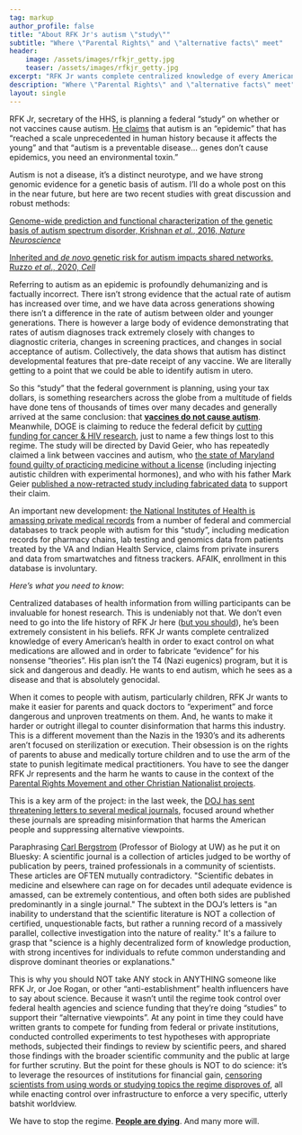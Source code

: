 ```yaml
---
tag: markup
author_profile: false
title: "About RFK Jr's autism \"study\""
subtitle: "Where \"Parental Rights\" and \"alternative facts\" meet"
header:
    image: /assets/images/rfkjr_getty.jpg
    teaser: /assets/images/rfkjr_getty.jpg
excerpt: "RFK Jr wants complete centralized knowledge of every American's health to experiment on children he sees as being diseased"
description: "Where \"Parental Rights\" and \"alternative facts\" meet"
layout: single
---
```


RFK Jr, secretary of the HHS, is planning a federal “study” on whether or not vaccines cause autism. 
[He claims](https://www.medpagetoday.com/pediatrics/autism/115223) that autism is an “epidemic” that has “reached a scale unprecedented in human history because it affects the young” and that “autism is a preventable disease… genes don’t cause epidemics, you need an environmental toxin.”

Autism is not a disease, it’s a distinct neurotype, and we have strong genomic evidence for a genetic basis of autism. 
I’ll do a whole post on this in the near future, but here are two recent studies with great discussion and robust methods: 

[Genome-wide prediction and functional characterization of the genetic basis of autism spectrum disorder, Krishnan *et al*., 2016, *Nature Neuroscience*](https://pmc.ncbi.nlm.nih.gov/articles/PMC5803797/pdf/nihms909175.pdf)

[Inherited and *de novo* genetic risk for autism impacts shared networks, Ruzzo *et al*., 2020, *Cell*](https://pmc.ncbi.nlm.nih.gov/articles/PMC7102900/)

Referring to autism as an epidemic is profoundly dehumanizing and is factually incorrect. 
There isn’t strong evidence that the actual rate of autism has increased over time, and we have data across generations showing there isn’t a difference in the rate of autism between older and younger generations. 
There is however a large body of evidence demonstrating that rates of autism diagnoses track extremely closely with changes to diagnostic criteria, changes in screening practices, and changes in social acceptance of autism. 
Collectively, the data shows that autism has distinct developmental features that pre-date receipt of any vaccine. We are literally getting to a point that we could be able to identify autism in utero. 

So this “study” that the federal government is planning, using your tax dollars, is something researchers across the globe from a multitude of fields have done tens of thousands of times over many decades and generally arrived at the same conclusion: that [**vaccines do not cause autism**](https://www.statnews.com/2025/02/03/vaccine-autism-rfk-jr-how-science-proves-vaccines-do-not-cause-autism/). 
Meanwhile, DOGE is claiming to reduce the federal deficit by [cutting funding for cancer & HIV research](https://thehill.com/policy/healthcare/5263506-former-trump-official-doge-cuts-hiv-aids-epidemic/), just to name a few things lost to this regime. 
The study will be directed by David Geier, who has repeatedly claimed a link between vaccines and autism, who [the state of Maryland found guilty of practicing medicine without a license](https://www.mbp.state.md.us/BPQAPP/orders/GeierOrder07.302.pdf) (including injecting autistic children with experimental hormones), and who with his father Mark Geier [published a now-retracted study including fabricated data](https://pmc.ncbi.nlm.nih.gov/articles/PMC1839225/) to support their claim.

An important new development: [the National Institutes of Health is amassing private medical records](https://www.theguardian.com/us-news/2025/apr/22/rfk-jr-autism-nih) from a number of federal and commercial databases to track people with autism for this “study”, including medication records for pharmacy chains, lab testing and genomics data from patients treated by the VA and Indian Health Service, claims from private insurers and data from smartwatches and fitness trackers. 
AFAIK, enrollment in this database is involuntary.

*Here’s what you need to know*:

Centralized databases of health information from willing participants can be invaluable for honest research. 
This is undeniably not that. We don’t even need to go into the life history of RFK Jr here ([but you should](https://www.youtube.com/watch?v=CWX7v1I9020)), he’s been extremely consistent in his beliefs. 
RFK Jr wants complete centralized knowledge of every American’s health in order to exact control on what medications are allowed and in order to fabricate “evidence” for his nonsense “theories”. 
His plan isn’t the T4 (Nazi eugenics) program, but it is sick and dangerous and deadly. 
He wants to end autism, which he sees as a disease and that is absolutely genocidal.

When it comes to people with autism, particularly children, RFK Jr wants to make it easier for parents and quack doctors to “experiment” and force dangerous and unproven treatments on them. 
And, he wants to make it harder or outright illegal to counter disinformation that harms this industry. 
This is a different movement than the Nazis in the 1930’s and its adherents aren’t focused on sterilization or execution. 
Their obsession is on the rights of parents to abuse and medically torture children and to use the arm of the state to punish legitimate medical practitioners. 
You have to see the danger RFK Jr represents and the harm he wants to cause in the context of the [Parental Rights Movement and other Christian Nationalist projects](https://publicintellectualsproject.humanities.mcmaster.ca/essays/moms-for-liberty-white-christian-nationalism-and-the-war-on-public-education-in-the-united-states/).

This is a key arm of the project: in the last week, the [DOJ has sent threatening letters to several medical journals](https://www.nytimes.com/2025/04/18/health/trump-martin-us-attorney-medical-journals.html?unlocked_article_code=1.Ak8.EMaq.FgyJDGc6D7I_&smid=url-share&fbclid=PAZXh0bgNhZW0CMTEAAaeYkeoBlS1BU2wCDMVA3etHkQj74vJcg891Jt3yKmc42GHvIhnreNDs87dFwg_aem_3yLlcUXET94Gz6fkRsXpNw), focused around whether these journals are spreading misinformation that harms the American people and suppressing alternative viewpoints.

Paraphrasing [Carl Bergstrom](https://ctbergstrom.com) (Professor of Biology at UW) as he put it on Bluesky: A scientific journal is a collection of articles judged to be worthy of publication by peers, trained professionals in a community of scientists. 
These articles are OFTEN mutually contradictory. 
"Scientific debates in medicine and elsewhere can rage on for decades until adequate evidence is amassed, can be extremely contentious, and often both sides are published predominantly in a single journal." 
The subtext in the DOJ’s letters is "an inability to understand that the scientific literature is NOT a collection of certified, unquestionable facts, but rather a running record of a massively parallel, collective investigation into the nature of reality." 
It's a failure to grasp that "science is a highly decentralized form of knowledge production, with strong incentives for individuals to refute common understanding and disprove dominant theories or explanations."

This is why you should NOT take ANY stock in ANYTHING someone like RFK Jr, or Joe Rogan, or other “anti-establishment” health influencers have to say about science. 
Because it wasn’t until the regime took control over federal health agencies and science funding that they’re doing “studies” to support their “alternative viewpoints”. 
At any point in time they could have written grants to compete for funding from federal or private institutions, conducted controlled experiments to test hypotheses with appropriate methods, subjected their findings to review by scientific peers, and shared those findings with the broader scientific community and the public at large for further scrutiny. 
But the point for these ghouls is NOT to do science: it’s to leverage the resources of institutions for financial gain, [censoring scientists from using words or studying topics the regime disproves of](https://www.pbs.org/newshour/health/what-happens-to-health-research-when-women-and-diversity-are-banned-words), all while enacting control over infrastructure to enforce a very specific, utterly batshit worldview.

We have to stop the regime. [**People are dying**](https://www.nature.com/articles/d41586-025-01191-z). And many more will.
